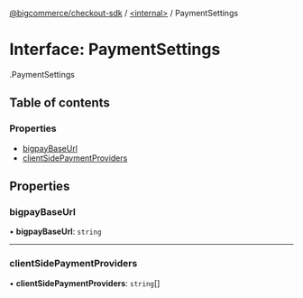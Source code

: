 [@bigcommerce/checkout-sdk](../README.md) / [<internal\>](../modules/internal_.md) / PaymentSettings

# Interface: PaymentSettings

[<internal>](../modules/internal_.md).PaymentSettings

## Table of contents

### Properties

- [bigpayBaseUrl](internal_.PaymentSettings.md#bigpaybaseurl)
- [clientSidePaymentProviders](internal_.PaymentSettings.md#clientsidepaymentproviders)

## Properties

### bigpayBaseUrl

• **bigpayBaseUrl**: `string`

___

### clientSidePaymentProviders

• **clientSidePaymentProviders**: `string`[]
